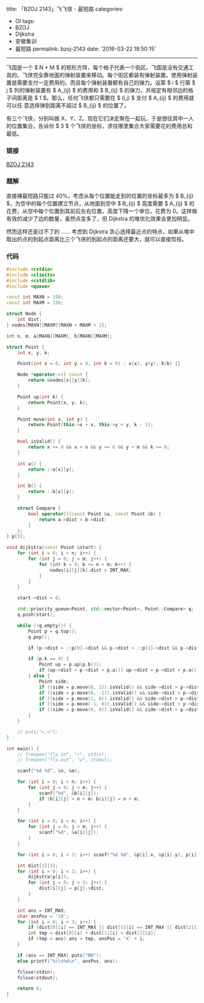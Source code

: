 title: 「BZOJ 2143」飞飞侠 - 最短路
categories:
  - OI
tags:
  - BZOJ
  - Dijkstra
  - 安徽集训
  - 最短路
permalink: bzoj-2143
date: '2016-03-22 19:50:15'
---

飞国是一个 $ N * M $ 的矩形方阵，每个格子代表一个街区。飞国是没有交通工具的。飞侠完全靠地面的弹射装置来移动。每个街区都装有弹射装置。使用弹射装置是需要支付一定费用的。而且每个弹射装置都有自己的弹力。设第 $ i $ 行第 $ j $ 列的弹射装置有 $ A_{ij} $ 的费用和 $ B_{ij} $ 的弹力。并规定有相邻边的格子间距离是 $ 1 $。那么，任何飞侠都只需要在 $ (i,j) $ 支付 $ A_{ij} $ 的费用就可以任 意选择弹到距离不超过 $ B_{ij} $ 的位置了。

有三个飞侠，分别叫做 X、Y、Z。现在它们决定聚在一起玩，于是想往其中一人的位置集合。告诉你 $ 3 $ 个飞侠的坐标，求往哪里集合大家需要花的费用总和最低。

<!-- more -->

### 链接

[BZOJ 2143](http://www.lydsy.com/JudgeOnline/problem.php?id=2143)

### 题解

直接裸最短路只能过 40%，考虑从每个位置能走到的位置的坐标最多为 $ B_{ij} $，为空中的每个位置建立节点，从地面到空中 $ B_{ij} $ 高度需要 $ A_{ij} $ 的花费，从空中每个位置到其前后左右位置，高度下降一个单位，花费为 0。这样做有效的减少了边的数量，虽然点变多了，但 Dijkstra 的堆优化效果会更加明显。

然而这样还是过不了的 …… 考虑到 Dijkstra 贪心选择最近点的特点，如果从堆中取出的点的到起点距离比三个飞侠的到起点的距离还要大，就可以直接剪枝。

### 代码

```cpp
#include <cstdio>
#include <climits>
#include <cstdlib>
#include <queue>

const int MAXN = 150;
const int MAXM = 150;

struct Node {
    int dist;
} nodes[MAXN][MAXM][MAXN + MAXM + 1];

int n, m, a[MAXN][MAXM], b[MAXN][MAXM];

struct Point {
    int x, y, k;

    Point(int x = 0, int y = 0, int k = 0) : x(x), y(y), k(k) {}

    Node *operator->() const {
        return &nodes[x][y][k];
    }

    Point up(int k) {
        return Point(x, y, k);
    }

    Point move(int x, int y) {
        return Point(this->x + x, this->y + y, k - 1);
    }

    bool isValid() {
        return x >= 0 && x < n && y >= 0 && y < m && k >= 0;
    }

    int a() {
        return ::a[x][y];
    }

    int b() {
        return ::b[x][y];
    }

    struct Compare {
        bool operator()(const Point &a, const Point &b) {
            return a->dist > b->dist;
        }
    };
} p[3];

void dijkstra(const Point &start) {
    for (int i = 0; i < n; i++) {
        for (int j = 0; j < m; j++) {
            for (int k = 0; k <= n + m; k++) {
                nodes[i][j][k].dist = INT_MAX;
            }
        }
    }

    start->dist = 0;

    std::priority_queue<Point, std::vector<Point>, Point::Compare> q;
    q.push(start);

    while (!q.empty()) {
        Point p = q.top();
        q.pop();

        if (p->dist > ::p[0]->dist && p->dist > ::p[1]->dist && p->dist > ::p[2]->dist) continue;

        if (p.k == 0) {
            Point up = p.up(p.b());
            if (up->dist > p->dist + p.a()) up->dist = p->dist + p.a(), q.push(up);
        } else {
            Point side;
            if ((side = p.move(0, 1)).isValid() && side->dist > p->dist) side->dist = p->dist, q.push(side);
            if ((side = p.move(0, -1)).isValid() && side->dist > p->dist) side->dist = p->dist, q.push(side);
            if ((side = p.move(1, 0)).isValid() && side->dist > p->dist) side->dist = p->dist, q.push(side);
            if ((side = p.move(-1, 0)).isValid() && side->dist > p->dist) side->dist = p->dist, q.push(side);
            if ((side = p.move(0, 0)).isValid() && side->dist > p->dist) side->dist = p->dist, q.push(side);
        }
    }

    // puts(">_<");
}

int main() {
    // freopen("fly.in", "r", stdin);
    // freopen("fly.out", "w", stdout);

    scanf("%d %d", &n, &m);

    for (int i = 0; i < n; i++) {
        for (int j = 0; j < m; j++) {
            scanf("%d", &b[i][j]);
            if (b[i][j] > n + m) b[i][j] = n + m;
        }
    }

    for (int i = 0; i < n; i++) {
        for (int j = 0; j < m; j++) {
            scanf("%d", &a[i][j]);
        }
    }

    for (int i = 0; i < 3; i++) scanf("%d %d", &p[i].x, &p[i].y), p[i].x--, p[i].y--;

    int dist[3][3];
    for (int i = 0; i < 3; i++) {
        dijkstra(p[i]);
        for (int j = 0; j < 3; j++) {
            dist[i][j] = p[j]->dist;
        }
    }

    int ans = INT_MAX;
    char ansPos = '\0';
    for (int i = 0; i < 3; i++) {
        if (dist[0][i] == INT_MAX || dist[1][i] == INT_MAX || dist[2][i] == INT_MAX) continue;
        int tmp = dist[0][i] + dist[1][i] + dist[2][i];
        if (tmp < ans) ans = tmp, ansPos = 'X' + i;
    }

    if (ans == INT_MAX) puts("NO");
    else printf("%c\n%d\n", ansPos, ans);

    fclose(stdin);
    fclose(stdout);

    return 0;
}
```